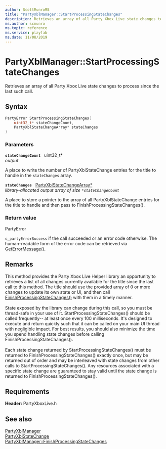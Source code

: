 ```yaml
---
author: ScottMunroMS
title: "PartyXblManager::StartProcessingStateChanges"
description: Retrieves an array of all Party Xbox Live state changes to process since the last such call.
ms.author: scmunro
ms.topic: reference
ms.service: playfab
ms.date: 11/08/2019
---
```


# PartyXblManager::StartProcessingStateChanges  

Retrieves an array of all Party Xbox Live state changes to process since the last such call.  

## Syntax  
  
```cpp
PartyError StartProcessingStateChanges(  
    uint32_t* stateChangeCount,  
    PartyXblStateChangeArray* stateChanges  
)  
```  
  
### Parameters  
  
**`stateChangeCount`** &nbsp; uint32_t*  
*output*  
  
A place to write the number of PartyXblStateChange entries for the title to handle in the `stateChanges` array.  
  
**`stateChanges`** &nbsp; [PartyXblStateChangeArray*](../../../../../networking/xblreference/xbltypedefs.md)  
*library-allocated output array of size `*stateChangeCount`*  
  
A place to store a pointer to the array of all PartyXblStateChange entries for the title to handle and then pass to FinishProcessingStateChanges().  
  
  
### Return value  
PartyError
  
```c_partyErrorSuccess``` if the call succeeded or an error code otherwise. The human-readable form of the error code can be retrieved via [GetErrorMessage()](partyxblmanager_geterrormessage.md).
  
## Remarks  
  
This method provides the Party Xbox Live Helper library an opportunity to retrieves a list of all changes currently available for the title since the last call to this method. The title should use the provided array of 0 or more changes to update its own state or UI, and then call [FinishProcessingStateChanges()](partyxblmanager_finishprocessingstatechanges.md) with them in a timely manner. <br /><br /> State exposed by the library can change during this call, so you must be thread-safe in your use of it. StartProcessingStateChanges() should be called frequently-- at least once every 100 milliseconds. It's designed to execute and return quickly such that it can be called on your main UI thread with negligible impact. For best results, you should also minimize the time you spend handling state changes before calling FinishProcessingStateChanges().   <br /><br /> Each state change returned by StartProcessingStateChanges() must be returned to FinishProcessingStateChanges() exactly once, but may be returned out of order and may be interleaved with state changes from other calls to StartProcessingStateChanges(). Any resources associated with a specific state change are guaranteed to stay valid until the state change is returned to FinishProcessingStateChanges().
  
## Requirements  
  
**Header:** PartyXboxLive.h
  
## See also  
[PartyXblManager](../partyxblmanager.md)  
[PartyXblStateChange](../../../structs/partyxblstatechange.md)  
[PartyXblManager::FinishProcessingStateChanges](partyxblmanager_finishprocessingstatechanges.md)
  
  
